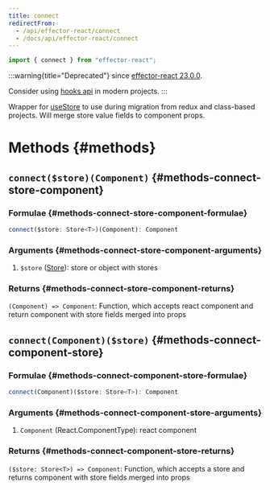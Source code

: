 ```yaml
---
title: connect
redirectFrom:
  - /api/effector-react/connect
  - /docs/api/effector-react/connect
---
```


```ts
import { connect } from "effector-react";
```

:::warning{title="Deprecated"}
since [effector-react 23.0.0](https://changelog.effector.dev/#effector-react-23-0-0).

Consider using [hooks api](/en/api/effector-react/index#hooks) in modern projects.
:::

Wrapper for [useStore](/en/api/effector-react/useStore) to use during migration from redux and class-based projects. Will merge store value fields to component props.

# Methods {#methods}

## `connect($store)(Component)` {#methods-connect-store-component}

### Formulae {#methods-connect-store-component-formulae}

```ts
connect($store: Store<T>)(Component): Component
```

### Arguments {#methods-connect-store-component-arguments}

1. `$store` ([Store](/en/api/effector/Store)): store or object with stores

### Returns {#methods-connect-store-component-returns}

`(Component) => Component`: Function, which accepts react component and return component with store fields merged into props

## `connect(Component)($store)` {#methods-connect-component-store}

### Formulae {#methods-connect-component-store-formulae}

```ts
connect(Component)($store: Store<T>): Component
```

### Arguments {#methods-connect-component-store-arguments}

1. `Component` (React.ComponentType): react component

### Returns {#methods-connect-component-store-returns}

`($store: Store<T>) => Component`: Function, which accepts a store and returns component with store fields merged into props
